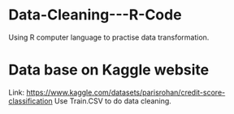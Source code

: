 # Data-Cleaning---R-Code
Using R computer language to practise data transformation.

# Data base on Kaggle website
Link: https://www.kaggle.com/datasets/parisrohan/credit-score-classification
Use Train.CSV to do data cleaning.
